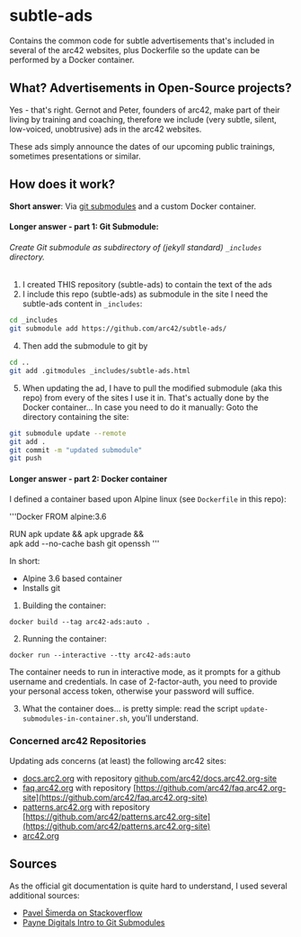 # subtle-ads
Contains the common code for subtle advertisements that's included in several of the arc42 websites,
plus Dockerfile so the update can be performed by a Docker container.

## What? Advertisements in Open-Source projects?
Yes - that's right. Gernot and Peter, founders of arc42, make part of their living by training and coaching,
therefore we include (very subtle, silent, low-voiced, unobtrusive) ads in the arc42 websites.

These ads simply announce the dates of our upcoming public trainings, sometimes presentations or similar.

## How does it work?

**Short answer**: Via [git submodules](https://git-scm.com/docs/git-submodule)
and a custom Docker container.

#### Longer answer - part 1: Git Submodule:

###### Create Git submodule as subdirectory of (jekyll standard) `_includes` directory.

1. I created THIS repository (subtle-ads) to contain the text of the ads
2. I include this repo (subtle-ads) as submodule in the site
I need the subtle-ads content in `_includes`:
``` bash
cd _includes
git submodule add https://github.com/arc42/subtle-ads/
```

4. Then add the submodule to git by
```bash
cd ..
git add .gitmodules _includes/subtle-ads.html
```

5. When updating the ad, I have to pull
the modified submodule (aka this repo) from
every of the sites I use it in. That's actually done by the Docker container...
In case you need to do it manually: Goto the directory containing the site:
```bash
git submodule update --remote
git add .
git commit -m "updated submodule"
git push
```
#### Longer answer - part 2: Docker container

I defined a container based upon Alpine linux
(see `Dockerfile` in this repo):

'''Docker
FROM alpine:3.6

RUN apk update && apk upgrade && \
    apk add --no-cache bash git openssh
'''

In short:
* Alpine 3.6 based container
* Installs git

1. Building the container:
```
docker build --tag arc42-ads:auto .
```

2. Running the container:
```
docker run --interactive --tty arc42-ads:auto
```
  The container needs to run in interactive mode,
as it prompts for a github username and
credentials. In case of 2-factor-auth,
you need to provide your personal access token,
otherwise your password will suffice.

3. What the container does...
is pretty simple: read the script
`update-submodules-in-container.sh`,
you'll understand.

### Concerned arc42 Repositories

Updating ads concerns (at least) the following arc42 sites:
  * [docs.arc2.org](http://docs.arc42.org) with repository [github.com/arc42/docs.arc42.org-site](https://github.com/arc42/docs.arc42.org-site)
  * [faq.arc42.org](http://faq.arc42.org) with repository
  [https://github.com/arc42/faq.arc42.org-site](https://github.com/arc42/faq.arc42.org-site)
  * [patterns.arc42.org](http://patterns.arc42.org) with repository [https://github.com/arc42/patterns.arc42.org-site](https://github.com/arc42/patterns.arc42.org-site)
  * [arc42.org](https://github.com/arc42/arc42.org-site)



## Sources
As the official git documentation is quite hard to understand, I used several additional sources:

* [Pavel Šimerda on Stackoverflow](https://stackoverflow.com/questions/15844542/git-symlink-reference-to-a-file-in-an-external-repository/27770463#27770463)
* [Payne Digitals Intro to Git Submodules](http://paynedigital.com/articles/2011/10/introduction-to-git-submodules)
